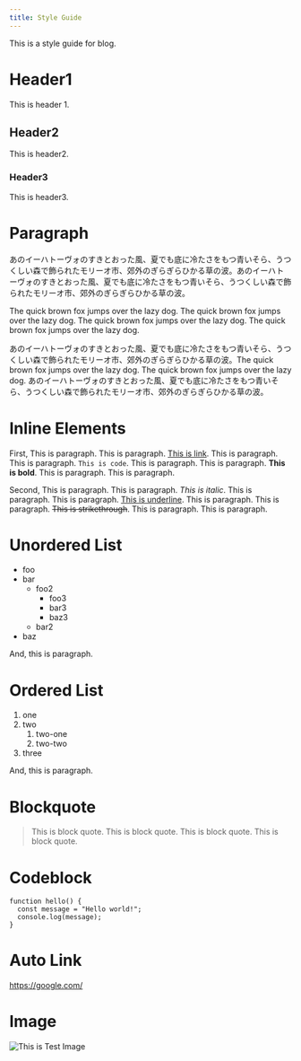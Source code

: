 ```yaml
---
title: Style Guide
---
```


This is a style guide for blog.

# Header1

This is header 1.

## Header2

This is header2.

### Header3

This is header3.

# Paragraph

あのイーハトーヴォのすきとおった風、夏でも底に冷たさをもつ青いそら、うつくしい森で飾られたモリーオ市、郊外のぎらぎらひかる草の波。あのイーハトーヴォのすきとおった風、夏でも底に冷たさをもつ青いそら、うつくしい森で飾られたモリーオ市、郊外のぎらぎらひかる草の波。

The quick brown fox jumps over the lazy dog. The quick brown fox jumps over the lazy dog. The quick brown fox jumps over the lazy dog. The quick brown fox jumps over the lazy dog.

あのイーハトーヴォのすきとおった風、夏でも底に冷たさをもつ青いそら、うつくしい森で飾られたモリーオ市、郊外のぎらぎらひかる草の波。The quick brown fox jumps over the lazy dog. The quick brown fox jumps over the lazy dog. あのイーハトーヴォのすきとおった風、夏でも底に冷たさをもつ青いそら、うつくしい森で飾られたモリーオ市、郊外のぎらぎらひかる草の波。

# Inline Elements

First, This is paragraph. This is paragraph. [This is link](https://google.com/). This is paragraph. This is paragraph. `This is code`. This is paragraph. This is paragraph. **This is bold**. This is paragraph. This is paragraph.

Second, This is paragraph. This is paragraph. _This is italic_. This is paragraph. This is paragraph. <u>This is underline</u>. This is paragraph. This is paragraph. ~~This is strikethrough~~. This is paragraph. This is paragraph. 

# Unordered List

- foo
- bar
  - foo2
    - foo3
    - bar3
    - baz3
  - bar2
- baz

And, this is paragraph.

# Ordered List

1. one
1. two
   1. two-one
   1. two-two
1. three

And, this is paragraph.

# Blockquote

> This is block quote. This is block quote. This is block quote. This is block quote.

# Codeblock

```
function hello() {
  const message = "Hello world!";
  console.log(message);
}
```

# Auto Link

https://google.com/

# Image

![This is Test Image](/images/2d97379a-e851-45eb-8d81-427c5a2bf7c4.png "This is Test Image")



